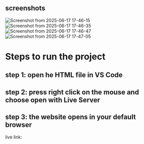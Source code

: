 ## screenshots
![Screenshot from 2025-06-17 17-46-15](https://github.com/user-attachments/assets/3453f5cc-ad71-43ad-887b-6cde63aa5677)
![Screenshot from 2025-06-17 17-46-35](https://github.com/user-attachments/assets/6c7d6867-c1af-43f5-8d4b-d24be322be88)
![Screenshot from 2025-06-17 17-46-47](https://github.com/user-attachments/assets/8238af8c-a560-414e-a6c7-9c882da1312b)
![Screenshot from 2025-06-17 17-47-05](https://github.com/user-attachments/assets/47e1da14-38bc-4c04-89f1-1842f7e81e22)

# Steps to  run the project
## step 1: open he HTML file in VS Code 
## step 2: press right click on the  mouse and choose open with Live Server
## step 3: the website opens in your default browser

live link:
